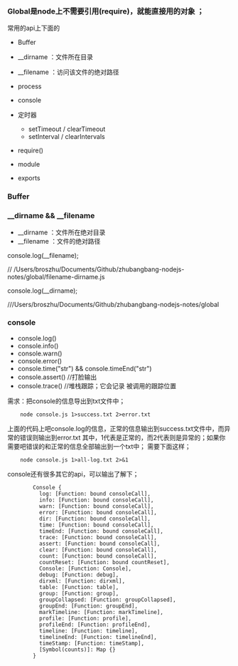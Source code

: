 ### Global是node上不需要引用(require)，就能直接用的对象 ；

常用的api上下面的

- Buffer

- __dirname     ：文件所在目录
- __filename    ：访问该文件的绝对路径
- process

- console
- 定时器
    - setTimeout    / clearTimeout
    - setInterval   / clearIntervals
    
- require()
- module
- exports

### Buffer


### __dirname && __filename

- __dirname     ：文件所在绝对目录
- __filename    ：文件的绝对路径

console.log(__filename);

// /Users/broszhu/Documents/Github/zhubangbang-nodejs-notes/global/filename-dirname.js


console.log(__dirname);

///Users/broszhu/Documents/Github/zhubangbang-nodejs-notes/global


### console

- console.log()
- console.info()
- console.warn()
- console.error()
- console.time("str") && console.timeEnd("str")
- console.assert()  //打脸输出
- console.trace()   //堆栈跟踪；它会记录 被调用的跟踪位置

需求：把console的信息导出到txt文件中；

        node console.js 1>success.txt 2>error.txt
        
上面的代码上吧console.log的信息，正常的信息输出到success.txt文件中，而异常的错误则输出到error.txt
其中，1代表是正常的，而2代表则是异常的；如果你需要吧错误的和正常的信息全部输出到一个txt中；
需要下面这样；

        node console.js 1>all-log.txt 2>&1


console还有很多其它的api，可以输出了解下；

            Console {
              log: [Function: bound consoleCall],
              info: [Function: bound consoleCall],
              warn: [Function: bound consoleCall],
              error: [Function: bound consoleCall],
              dir: [Function: bound consoleCall],
              time: [Function: bound consoleCall],
              timeEnd: [Function: bound consoleCall],
              trace: [Function: bound consoleCall],
              assert: [Function: bound consoleCall],
              clear: [Function: bound consoleCall],
              count: [Function: bound consoleCall],
              countReset: [Function: bound countReset],
              Console: [Function: Console],
              debug: [Function: debug],
              dirxml: [Function: dirxml],
              table: [Function: table],
              group: [Function: group],
              groupCollapsed: [Function: groupCollapsed],
              groupEnd: [Function: groupEnd],
              markTimeline: [Function: markTimeline],
              profile: [Function: profile],
              profileEnd: [Function: profileEnd],
              timeline: [Function: timeline],
              timelineEnd: [Function: timelineEnd],
              timeStamp: [Function: timeStamp],
              [Symbol(counts)]: Map {} 
            }
